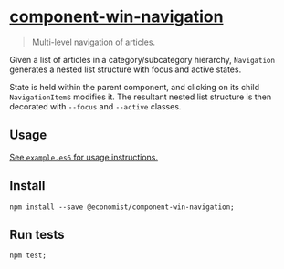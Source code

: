 # [component-win-navigation](http://economist-components.github.io/component-library/#@economist/component-win-navigation)
> Multi-level navigation of articles.

Given a list of articles in a category/subcategory hierarchy, `Navigation` generates a nested list structure with focus and active states.

State is held within the parent component, and clicking on its child `NavigationItem`s modifies it. The resultant nested list structure is then decorated with `--focus` and `--active` classes.

## Usage

[See `example.es6` for usage instructions.](./example.es6)

## Install

```
npm install --save @economist/component-win-navigation;
```

## Run tests

```
npm test;
```
